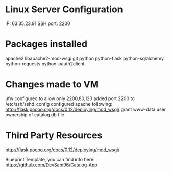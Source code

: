 Linux Server Configuration
======

IP: 63.35.23.91
SSH port: 2200

Packages installed
======

apache2 libapache2-mod-wsgi git python python-flask python-sqlalchemy python-requests 
python-oauth2client

Changes made to VM
======

ufw configured to allow only 2200,80,123
added port 2200 to /etc/ssh/sshd_config
configured apache following: http://flask.pocoo.org/docs/0.12/deploying/mod_wsgi/
grant www-data user ownership of catalog.db file

Third Party Resources
======

http://flask.pocoo.org/docs/0.12/deploying/mod_wsgi/

Blueprint Template, you can find info here: https://github.com/DevSam96/Catalog-App

